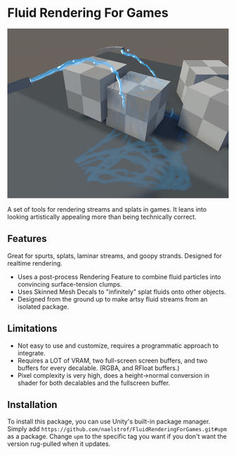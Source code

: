 # Fluid Rendering For Games

![image of fluid streams](preview.jpg)

A set of tools for rendering streams and splats in games. It leans into looking artistically appealing more than being technically correct.

## Features

Great for spurts, splats, laminar streams, and goopy strands. Designed for realtime rendering.
* Uses a post-process Rendering Feature to combine fluid particles into convincing surface-tension clumps.
* Uses Skinned Mesh Decals to "infinitely" splat fluids onto other objects.
* Designed from the ground up to make artsy fluid streams from an isolated package.

## Limitations

* Not easy to use and customize, requires a programmatic approach to integrate.
* Requires a LOT of VRAM, two full-screen screen buffers, and two buffers for every decalable. (RGBA, and RFloat buffers.)
* Pixel complexity is very high, does a height->normal conversion in shader for both decalables and the fullscreen buffer.

## Installation

To install this package, you can use Unity's built-in package manager. Simply add `https://github.com/naelstrof/FluidRenderingForGames.git#upm` as a package.
Change `upm` to the specific tag you want if you don't want the version rug-pulled when it updates.